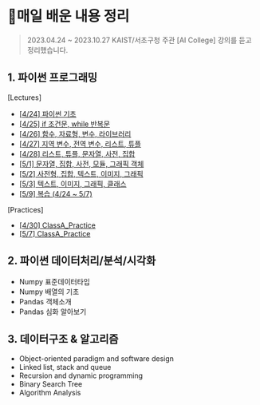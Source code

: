 # 💾매일 배운 내용 정리



> 2023.04.24 ~ 2023.10.27 KAIST/서초구청 주관 [AI College]  강의를 듣고 정리했습니다.



## 1. 파이썬 프로그래밍

[Lectures]

- [[4/24] 파이썬 기초](notes/0424_파이썬기초.md)
- [[4/25] if 조건문, while 반복문](notes/0425_조건반복문.md)
- [[4/26] 함수, 자료형, 변수, 라이브러리](notes/0426_함수라이브러리.md)
- [[4/27] 지역 변수, 전역 변수, 리스트, 튜플](notes/0427_변수리스트튜플.md)
- [[4/28] 리스트, 튜플, 문자열, 사전, 집합](notes/0428_리스트튜플.md)
- [[5/1] 문자열, 집합, 사전, 모듈, 그래픽 객체](notes/0501_문자열집합사전.md)
- [[5/2] 사전형, 집합, 텍스트, 이미지, 그래픽](notes/0502_텍스트이미지그래픽.md)
- [[5/3] 텍스트, 이미지, 그래픽, 클래스](notes/0503_클래스.md)
- [[5/9] 복습 (4/24 ~ 5/7)](notes/0509_전체복습.md)

[Practices]

- [[4/30] ClassA_Practice](notes/0430_실습.md)
- [[5/7] ClassA_Practice](notes/0507_실습.md)



## 2. 파이썬 데이터처리/분석/시각화

- Numpy 표준데이터타입
- Numpy 배열의 기초
- Pandas 객체소개
- Pandas 심화 알아보기



## 3. 데이터구조 & 알고리즘

- Object-oriented paradigm and software design
- Linked list, stack and queue
- Recursion and dynamic programming
- Binary Search Tree
- Algorithm Analysis
